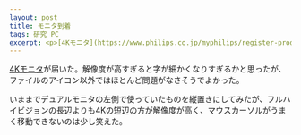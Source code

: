 ```yaml
---
layout: post
title: モニタ到着
tags: 研究 PC
excerpt: <p>[4Kモニタ](https://www.philips.co.jp/myphilips/register-product#tab=all-my-products&registration-uuid=0d3c62ad-9efb-4802-a960-721d86c08b35)が届いた。解像度が高すぎると字が細かくなりすぎるかと思ったが、ファイルのアイコン以外ではほとんど問題がなさそうでよかった。</p>
---
```


[4Kモニタ](https://www.philips.co.jp/myphilips/register-product#tab=all-my-products&registration-uuid=0d3c62ad-9efb-4802-a960-721d86c08b35)が届いた。解像度が高すぎると字が細かくなりすぎるかと思ったが、ファイルのアイコン以外ではほとんど問題がなさそうでよかった。

いままでデュアルモニタの左側で使っていたものを縦置きにしてみたが、フルハイビジョンの長辺よりも4Kの短辺の方が解像度が高く、マウスカーソルがうまく移動できないのは少し笑えた。
